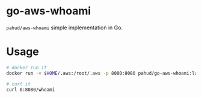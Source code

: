 # go-aws-whoami

`pahud/aws-whoami` simple implementation in Go.

# Usage

```sh
# docker run it
docker run -v $HOME/.aws:/root/.aws -p 8080:8080 pahud/go-aws-whoami:latest

# curl it
curl 0:8080/whoami
```

